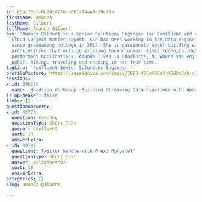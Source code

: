```yaml
---
id: e0ac75bf-0c24-47fe-a067-14aa9a29c78a
firstName: Amanda
lastName: Gilbert
fullName: Amanda Gilbert
bio: 'Amanda Gilbert is a Senior Solutions Engineer for Confluent and a Confluent
  Cloud subject matter expert. She has been working in the data engineering space
  since graduating college in 2014. She is passionate about building event driven
  architectures that utilize existing technologies, limit technical debt and create
  performant applications. Amanda lives in Charlotte, NC where she enjoys playing
  poker, hiking, traveling and reading in her free time. '
tagLine: 'Confluent Senior Solutions Engineer '
profilePicture: https://sessionize.com/image/7993-400o400o2-45d2c0ab-c7d0-455e-8d5e-a9bfcfe9dd70.jpg
sessions:
- id: 396330
  name: 'Hands-on Workshop: Building Streaming Data Pipelines with Apache Kafka'
isTopSpeaker: false
links: []
questionAnswers:
- id: 43778
  question: Company
  questionType: Short_Text
  answer: Confluent
  sort: 14
  answerExtra: 
- id: 43782
  question: 'Twitter handle with @ ex: @prpatel'
  questionType: Short_Text
  answer: aelizabeth92
  sort: 18
  answerExtra: 
categories: []
slug: amanda-gilbert

---
```

